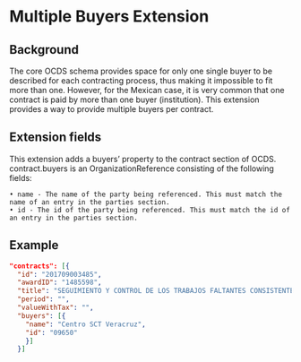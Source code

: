 # Multiple Buyers Extension

## Background

The core OCDS schema provides space for only one single buyer to be described for each contracting process, thus making it impossible to fit more than one. 
However, for the Mexican case, it is very common that one contract is paid by more than one buyer (institution).
This extension provides a way to provide multiple buyers per contract.

## Extension fields

This extension adds a buyers’ property to the contract section of OCDS.
contract.buyers is an OrganizationReference consisting of the following fields:

    • name - The name of the party being referenced. This must match the name of an entry in the parties section.
    • id - The id of the party being referenced. This must match the id of an entry in the parties section.

## Example

```json
"contracts": [{
  "id": "201709003485",
  "awardID": "1485598",
  "title": "SEGUIMIENTO Y CONTROL DE LOS TRABAJOS FALTANTES CONSISTENTES EN LA CONSTRUCCIÓN DE TERRACERÍAS",
  "period": "",
  "valueWithTax": "",
  "buyers": [{
    "name": "Centro SCT Veracruz",
    "id": "09650"
    }]
  }]
```
